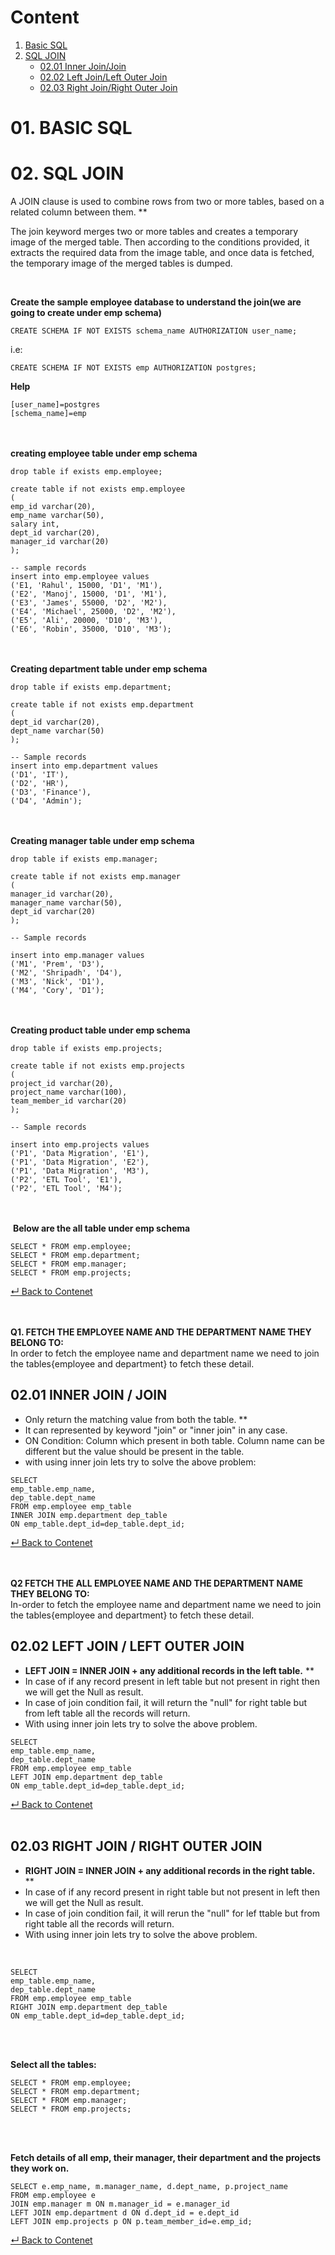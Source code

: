 # Content <a class="anchor" id="content"></a>

1. [Basic SQL](#01)
2. [SQL JOIN](#02)
    * [02.01 Inner Join/Join](#02.01)
    * [02.02 Left Join/Left Outer Join](#02.02)
    * [02.03 Right Join/Right Outer Join](#02.03)

# 01. BASIC SQL <a class="anchor" id="01"></a>

# 02. SQL JOIN <a class="anchor" id="02"></a>

A JOIN clause is used to combine rows from two or more tables, based on
a related column between them. **

The join keyword merges two or more tables and creates a temporary image
of the merged table. Then according to the conditions provided, it
extracts the required data from the image table, and once data is
fetched, the temporary image of the merged tables is dumped.

 

**Create the sample employee database to understand the join(we are
going to create under emp schema)**

`CREATE SCHEMA IF NOT EXISTS schema_name AUTHORIZATION user_name;`

i.e:

`CREATE SCHEMA IF NOT EXISTS emp AUTHORIZATION postgres;`

**Help**
```
[user_name]=postgres
[schema_name]=emp
```
<br></br>
**creating employee table under emp schema**
```
drop table if exists emp.employee;

create table if not exists emp.employee
(
emp_id varchar(20),
emp_name varchar(50),
salary int,
dept_id varchar(20),
manager_id varchar(20)
);

-- sample records
insert into emp.employee values
('E1, 'Rahul', 15000, 'D1', 'M1'),
('E2', 'Manoj', 15000, 'D1', 'M1'),
('E3', 'James', 55000, 'D2', 'M2'),
('E4', 'Michael', 25000, 'D2', 'M2'),
('E5', 'Ali', 20000, 'D10', 'M3'),
('E6', 'Robin', 35000, 'D10', 'M3');
```

<br></br>
**Creating department table under emp schema**
```
drop table if exists emp.department;

create table if not exists emp.department
(
dept_id varchar(20),
dept_name varchar(50)
); 

-- Sample records
insert into emp.department values
('D1', 'IT'),
('D2', 'HR'),
('D3', 'Finance'),
('D4', 'Admin');
```
 
<br></br>
**Creating manager table under emp schema**
```
drop table if exists emp.manager;

create table if not exists emp.manager
(
manager_id varchar(20),
manager_name varchar(50),
dept_id varchar(20)
); 

-- Sample records

insert into emp.manager values
('M1', 'Prem', 'D3'),
('M2', 'Shripadh', 'D4'),
('M3', 'Nick', 'D1'),
('M4', 'Cory', 'D1');
```

<br></br>
**Creating product table under emp schema**
```
drop table if exists emp.projects;

create table if not exists emp.projects
(
project_id varchar(20),
project_name varchar(100),
team_member_id varchar(20)
);

-- Sample records

insert into emp.projects values
('P1', 'Data Migration', 'E1'),
('P1', 'Data Migration', 'E2'),
('P1', 'Data Migration', 'M3'),
('P2', 'ETL Tool', 'E1'),
('P2', 'ETL Tool', 'M4');
```
 
<br></br>
 **Below are the all table under emp schema**
```
SELECT * FROM emp.employee;
SELECT * FROM emp.department;
SELECT * FROM emp.manager;
SELECT * FROM emp.projects;
```
[↵ Back to Contenet](#content)

<br></br>
**Q1. FETCH THE EMPLOYEE NAME AND THE DEPARTMENT NAME THEY BELONG TO:**  
In order to fetch the employee name and department name we need to join the tables{employee and department} to fetch these detail.


## 02.01 INNER JOIN / JOIN<a class="anchor" id="02.01"></a>
- Only return the matching value from both the table. **
- It can represented by keyword "join" or "inner join" in any case.
- ON Condition: Column which present in both table. Column name can be different but the value should be present in the table.
- with using inner join lets try to solve the above problem:

```
SELECT
emp_table.emp_name,
dep_table.dept_name
FROM emp.employee emp_table
INNER JOIN emp.department dep_table
ON emp_table.dept_id=dep_table.dept_id;
```
[↵ Back to Contenet](#content)



<br></br>
**Q2 FETCH THE ALL EMPLOYEE NAME AND THE DEPARTMENT NAME THEY BELONG TO:**    
In-order to fetch the employee name and department name we need
to join the tables{employee and department} to fetch these
detail.

## 02.02 LEFT JOIN / LEFT OUTER JOIN<a class="anchor" id="02.02"></a>

- **LEFT JOIN = INNER JOIN + any additional records in the left table.** **
- In case of if any record present in left table but not present in right then we will get the Null as result.
- In case of join condition fail, it will return the "null" for right table but from left table all the records will return.
- With using inner join lets try to solve the above problem.

```
SELECT
emp_table.emp_name,
dep_table.dept_name
FROM emp.employee emp_table
LEFT JOIN emp.department dep_table
ON emp_table.dept_id=dep_table.dept_id;
```
[↵ Back to Contenet](#content)
<br></br>



## 02.03 RIGHT JOIN / RIGHT OUTER JOIN<a class="anchor" id="02.03"></a>

- **RIGHT JOIN = INNER JOIN + any additional records in the right table.** **
- In case of if any record present in right table but not present in left then we will get the Null as result.
- In case of join condition fail, it will rerun the "null" for lef ttable but from right table all the records will return.
- With using inner join lets try to solve the above problem.

 
```
SELECT
emp_table.emp_name,
dep_table.dept_name
FROM emp.employee emp_table
RIGHT JOIN emp.department dep_table
ON emp_table.dept_id=dep_table.dept_id;
```
<br></br>



**Select all the tables:**
```
SELECT * FROM emp.employee;
SELECT * FROM emp.department;
SELECT * FROM emp.manager;
SELECT * FROM emp.projects;
```
 <br></br>



**Fetch details of all emp, their manager, their department and the projects they work on.**
```
SELECT e.emp_name, m.manager_name, d.dept_name, p.project_name
FROM emp.employee e
JOIN emp.manager m ON m.manager_id = e.manager_id
LEFT JOIN emp.department d ON d.dept_id = e.dept_id
LEFT JOIN emp.projects p ON p.team_member_id=e.emp_id;
```
[↵ Back to Contenet](#content)
<br></br>